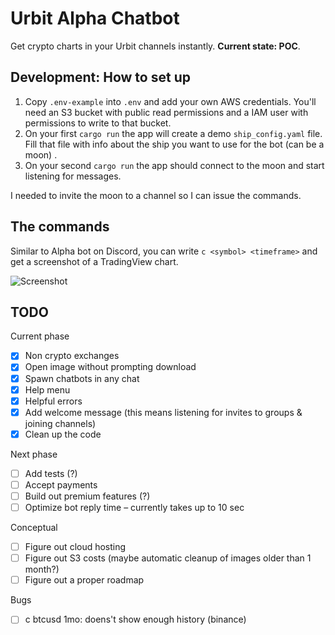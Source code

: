 # Urbit Alpha Chatbot

Get crypto charts in your Urbit channels instantly. **Current state: POC**.

## Development: How to set up

1. Copy `.env-example` into `.env` and add your own AWS credentials. You'll need an S3 bucket with public read permissions and a IAM user with permissions to write to that bucket.
2. On your first `cargo run` the app will create a demo `ship_config.yaml` file. Fill that file with info about the ship you want to use for the bot (can be a moon) .
3. On your second `cargo run` the app should connect to the moon and start listening for messages.

I needed to invite the moon to a channel so I can issue the commands.

## The commands

Similar to Alpha bot on Discord, you can write `c <symbol> <timeframe>` and get a screenshot of a TradingView chart.

![Screenshot](https://ridwyx-storage.s3.eu-west-2.amazonaws.com/screenshot.png)

## TODO

Current phase

- [x] Non crypto exchanges
- [x] Open image without prompting download
- [x] Spawn chatbots in any chat
- [x] Help menu
- [x] Helpful errors
- [x] Add welcome message (this means listening for invites to groups & joining channels)
- [x] Clean up the code

Next phase

- [ ] Add tests (?)
- [ ] Accept payments
- [ ] Build out premium features (?)
- [ ] Optimize bot reply time – currently takes up to 10 sec

Conceptual

- [ ] Figure out cloud hosting
- [ ] Figure out S3 costs (maybe automatic cleanup of images older than 1 month?)
- [ ] Figure out a proper roadmap

Bugs

- [ ] c btcusd 1mo: doens't show enough history (binance)
